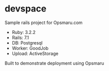 # devspace

Sample rails project for Opsmaru.com

+ Ruby: 3.2.2
+ Rails: 7.1
+ DB: Postgresql
+ Worker: GoodJob
+ Upload: ActiveStorage

Built to demonstrate deployment using Opsmaru